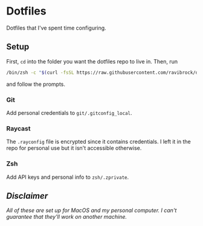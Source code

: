 # Dotfiles
Dotfiles that I've spent time configuring.

## Setup
First, `cd` into the folder you want the dotfiles repo to live in. Then, run
```zsh
/bin/zsh -c "$(curl -fsSL https://raw.githubusercontent.com/ravibrock/dotfiles/main/BOOTSTRAP.sh)"
```
and follow the prompts.

### Git
Add personal credentials to `git/.gitconfig_local`.

### Raycast
The `.rayconfig` file is encrypted since it contains credentials. I left it in the repo for personal use but it isn't accessible otherwise.

### Zsh
Add API keys and personal info to `zsh/.zprivate`.

## *Disclaimer*
*All of these are set up for MacOS and my personal computer. I can't guarantee that they'll work on another machine.*
